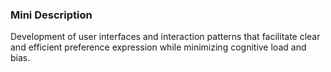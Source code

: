 ### Mini Description

Development of user interfaces and interaction patterns that facilitate clear and efficient preference expression while minimizing cognitive load and bias.
